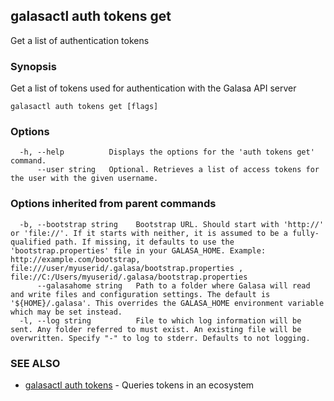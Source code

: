 ## galasactl auth tokens get

Get a list of authentication tokens

### Synopsis

Get a list of tokens used for authentication with the Galasa API server

```
galasactl auth tokens get [flags]
```

### Options

```
  -h, --help          Displays the options for the 'auth tokens get' command.
      --user string   Optional. Retrieves a list of access tokens for the user with the given username.
```

### Options inherited from parent commands

```
  -b, --bootstrap string    Bootstrap URL. Should start with 'http://' or 'file://'. If it starts with neither, it is assumed to be a fully-qualified path. If missing, it defaults to use the 'bootstrap.properties' file in your GALASA_HOME. Example: http://example.com/bootstrap, file:///user/myuserid/.galasa/bootstrap.properties , file://C:/Users/myuserid/.galasa/bootstrap.properties
      --galasahome string   Path to a folder where Galasa will read and write files and configuration settings. The default is '${HOME}/.galasa'. This overrides the GALASA_HOME environment variable which may be set instead.
  -l, --log string          File to which log information will be sent. Any folder referred to must exist. An existing file will be overwritten. Specify "-" to log to stderr. Defaults to not logging.
```

### SEE ALSO

* [galasactl auth tokens](galasactl_auth_tokens.md)	 - Queries tokens in an ecosystem

